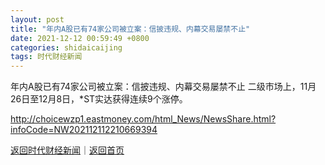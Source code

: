 ```yaml
---
layout: post
title: "年内A股已有74家公司被立案：信披违规、内幕交易屡禁不止"
date: 2021-12-12 00:59:49 +0800
categories: shidaicaijing
tags: 时代财经新闻
---
```

年内A股已有74家公司被立案：信披违规、内幕交易屡禁不止
二级市场上，11月26日至12月8日，*ST实达获得连续9个涨停。

<http://choicewzp1.eastmoney.com/html_News/NewsShare.html?infoCode=NW202112112210669394>

[返回时代财经新闻](//finews.withounder.com/shidaicaijing/)｜[返回首页](//finews.withounder.com/)
